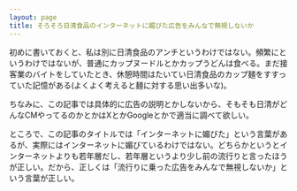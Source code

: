 ```yaml
---
layout: page
title: そろそろ日清食品のインターネットに媚びた広告をみんなで無視しないか
---
```


初めに書いておくと、私は別に日清食品のアンチというわけではない。頻繁にというわけではないが、普通にカップヌードルとかカップうどんは食べる。まだ接客業のバイトをしていたとき、休憩時間はたいてい日清食品のカップ麺をすすっていた記憶がある(よくよく考えると麺に対する思い出多いな)。

ちなみに、この記事では具体的に広告の説明とかしないから、そもそも日清がどんなCMやってるのかとかはXとかGoogleとかで適当に調べて欲しい。

ところで、この記事のタイトルでは「インターネットに媚びた」という言葉があるが、実際にはインターネットに媚びているわけではない。どちらかというとインターネットよりも若年層だし、若年層というより少し前の流行りと言ったほうが正しい。だから、正しくは「流行りに乗った広告をみんなで無視しないか」という言葉が正しい。